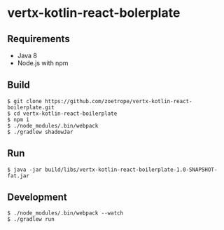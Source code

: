 # vertx-kotlin-react-bolerplate

## Requirements

* Java 8
* Node.js with npm

## Build

```
$ git clone https://github.com/zoetrope/vertx-kotlin-react-boilerplate.git
$ cd vertx-kotlin-react-boilerplate
$ npm i
$ ./node_modules/.bin/webpack
$ ./gradlew shadowJar
```

## Run

```
$ java -jar build/libs/vertx-kotlin-react-boilerplate-1.0-SNAPSHOT-fat.jar
```

## Development

```
$ ./node_modules/.bin/webpack --watch
$ ./gradlew run
```
